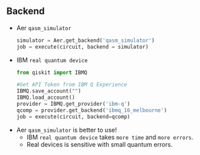 ## Backend

- Aer `qasm_simulator`
  ```python
  simulator = Aer.get_backend('qasm_simulator')
  job = execute(circuit, backend = simulator)
  ```
- IBM `real quantum device`
  ```python
  from qiskit import IBMQ

  #Get API Token from IBM Q Experience
  IBMQ.save_account("")
  IBMQ.load_account()
  provider = IBMQ.get_provider('ibm-q')
  qcomp = provider.get_backend('ibmq_16_melbourne')
  job = execute(circuit, backend=qcomp)
  ```
- Aer `qasm_simulator` is better to use!
  - IBM `real quantum device` takes `more time` and `more errors`.
  - Real devices is sensitive with small quantum errors.
